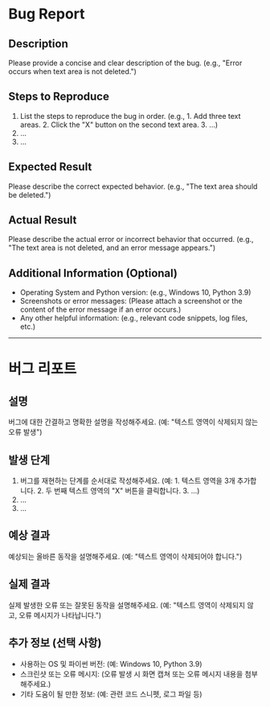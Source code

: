 # Bug Report

## Description

Please provide a concise and clear description of the bug.
(e.g., "Error occurs when text area is not deleted.")

## Steps to Reproduce

1.  List the steps to reproduce the bug in order.
    (e.g., 1. Add three text areas. 2. Click the "X" button on the second text area. 3. ...)
2.  ...
3.  ...

## Expected Result

Please describe the correct expected behavior.
(e.g., "The text area should be deleted.")

## Actual Result

Please describe the actual error or incorrect behavior that occurred.
(e.g., "The text area is not deleted, and an error message appears.")

## Additional Information (Optional)

*   Operating System and Python version: (e.g., Windows 10, Python 3.9)
*   Screenshots or error messages: (Please attach a screenshot or the content of the error message if an error occurs.)
*   Any other helpful information: (e.g., relevant code snippets, log files, etc.)

---

# 버그 리포트

## 설명

버그에 대한 간결하고 명확한 설명을 작성해주세요.
(예: "텍스트 영역이 삭제되지 않는 오류 발생")

## 발생 단계

1.  버그를 재현하는 단계를 순서대로 작성해주세요.
    (예: 1. 텍스트 영역을 3개 추가합니다. 2. 두 번째 텍스트 영역의 "X" 버튼을 클릭합니다. 3. ...)
2.  ...
3.  ...

## 예상 결과

예상되는 올바른 동작을 설명해주세요.
(예: "텍스트 영역이 삭제되어야 합니다.")

## 실제 결과

실제 발생한 오류 또는 잘못된 동작을 설명해주세요.
(예: "텍스트 영역이 삭제되지 않고, 오류 메시지가 나타납니다.")

## 추가 정보 (선택 사항)

*   사용하는 OS 및 파이썬 버전: (예: Windows 10, Python 3.9)
*   스크린샷 또는 오류 메시지: (오류 발생 시 화면 캡쳐 또는 오류 메시지 내용을 첨부해주세요.)
*   기타 도움이 될 만한 정보: (예: 관련 코드 스니펫, 로그 파일 등)
